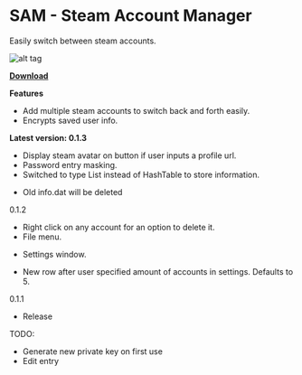 # SAM - Steam Account Manager

Easily switch between steam accounts.

![alt tag](http://i.imgur.com/Pxcf66b.png)

[**Download**](https://drive.google.com/file/d/0B2byNRcR0k4vdjlrWkZVMWY4YVk/view?usp=sharing)

**Features**

* Add multiple steam accounts to switch back and forth easily.
* Encrypts saved user info.

**Latest version: 0.1.3**

* Display steam avatar on button if user inputs a profile url.
* Password entry masking.
* Switched to type List<T> instead of HashTable to store information.
 - Old info.dat will be deleted

0.1.2

* Right click on any account for an option to delete it.
* File menu.
 - Settings window.
* New row after user specified amount of accounts in settings. Defaults to 5.

0.1.1

* Release



TODO:

* Generate new private key on first use
* Edit entry
